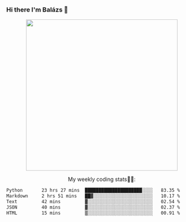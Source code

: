 ### Hi there I'm Balázs 👋
  
<p align="center">
  <img width="400" src="https://github-readme-stats.vercel.app/api/top-langs/?username=bkutasi&size_weight=0.5&count_weight=0.5&hide=jupyter%20notebook&layout=compact&theme=tokyonight">
</p>
<p align="center">
My weekly coding stats👨‍💻:
</p>
<!--START_SECTION:waka-->

```txt
Python       23 hrs 27 mins  █████████████████████░░░░   83.35 %
Markdown     2 hrs 51 mins   ██▓░░░░░░░░░░░░░░░░░░░░░░   10.17 %
Text         42 mins         ▓░░░░░░░░░░░░░░░░░░░░░░░░   02.54 %
JSON         40 mins         ▓░░░░░░░░░░░░░░░░░░░░░░░░   02.37 %
HTML         15 mins         ▒░░░░░░░░░░░░░░░░░░░░░░░░   00.91 %
```

<!--END_SECTION:waka-->



<!--
**bkutasi/bkutasi** is a ✨ _special_ ✨ repository because its `README.md` (this file) appears on your GitHub profile.

Here are some ideas to get you started:

- 🔭 I’m currently working on ...
- 🌱 I’m currently learning ...
- 👯 I’m looking to collaborate on ...
- 🤔 I’m looking for help with ...
- 💬 Ask me about ...
- 📫 How to reach me: ...
- 😄 Pronouns: ...
- ⚡ Fun fact: ...
-->
